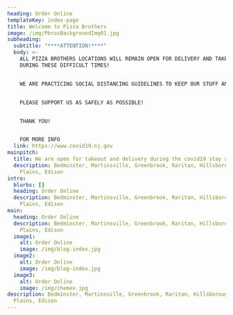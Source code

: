 ```yaml
---
heading: Order Online
templateKey: index-page
title: Welcome to Pizza Brothers
image: /img/PbrosBackgroundImg01.jpg
subheading:
  subtitle: "****ATTENTION!****"
  body: >-
    ALL PIZZA BROTHERS LOCATIONS WILL REMAIN OPEN FOR DELIVERY AND TAKEOUT
    DURING THESE DIFFICULT TIMES!


    WE ARE PRACTICING SOCIAL DISTANCING GUIDELINES TO KEEP OUR STUFF AND CUSTOMERS SAFE.


    PLEASE SUPPORT US AS SAFELY AS POSSIBLE! 


    THANK YOU!


    FOR MORE INFO
  link: https://www.covid19.nj.gov
mainpitch:
  title: We are open for takeout and delivery during the covid19 stay at home order.
  description: Bedminster, Martinsville, Greenbrook, Raritan, Hillsborough, Scotch
    Plains, Edison
intro:
  blurbs: []
  heading: Order Online
  description: Bedminster, Martinsville, Greenbrook, Raritan, Hillsborough, Scotch
    Plains, Edison
main:
  heading: Order Online
  description: Bedminster, Martinsville, Greenbrook, Raritan, Hillsborough, Scotch
    Plains, Edison
  image1:
    alt: Order Online
    image: /img/blog-index.jpg
  image2:
    alt: Order Online
    image: /img/blog-index.jpg
  image3:
    alt: Order Online
    image: /img/chemex.jpg
description: Bedminster, Martinsville, Greenbrook, Raritan, Hillsborough, Scotch
  Plains, Edison
---
```

